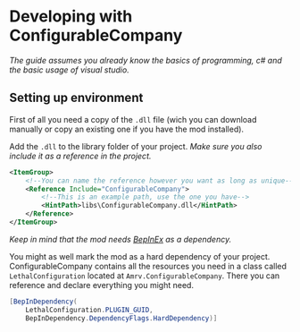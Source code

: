 # Developing with ConfigurableCompany

_The guide assumes you already know the basics of programming, c# and the basic usage of visual studio._

## Setting up environment

First of all you need a copy of the `.dll` file (wich you can download manually or copy an existing one if you have the mod installed).

Add the `.dll` to the library folder of your project. _Make sure you also include it as a reference in the project._

```xml
<ItemGroup>
    <!--You can name the reference however you want as long as unique-->
    <Reference Include="ConfigurableCompany">
        <!--This is an example path, use the one you have-->
        <HintPath>libs\ConfigurableCompany.dll</HintPath>
    </Reference>
</ItemGroup>
```

_Keep in mind that the mod needs [BepInEx](https://thunderstore.io/c/lethal-company/p/BepInEx/BepInExPack/) as a dependency._

You might as well mark the mod as a hard dependency of your project. ConfigurableCompany contains all the resources you need in a class called `LethalConfiguration` located at `Amrv.ConfigurableCompany`. There you can reference and declare everything you might need.

```cs
[BepInDependency(
    LethalConfiguration.PLUGIN_GUID,
    BepInDependency.DependencyFlags.HardDependency)]
```

